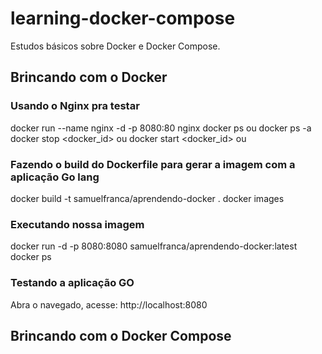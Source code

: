 # learning-docker-compose
Estudos básicos sobre Docker e Docker Compose.

## Brincando com o Docker

### Usando o Nginx pra testar
docker run --name nginx  -d -p 8080:80 nginx
docker ps ou docker ps -a
docker stop <docker_id> ou <name> 
docker start <docker_id> ou <name>

### Fazendo o build do Dockerfile para gerar a imagem com a aplicação Go lang 
docker build -t samuelfranca/aprendendo-docker .
docker images

### Executando nossa imagem
docker run -d -p 8080:8080 samuelfranca/aprendendo-docker:latest
docker ps

### Testando a aplicação GO
Abra o navegado, acesse: http://localhost:8080


## Brincando com o Docker Compose